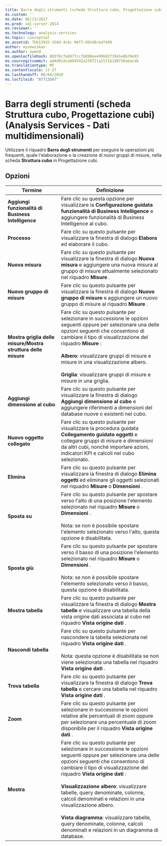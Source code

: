 ```yaml
---
title: Barra degli strumenti (scheda Struttura cubo, Progettazione cubi) (Analysis Services-Dati multidimensionali) | Microsoft Docs
ms.custom: ''
ms.date: 06/13/2017
ms.prod: sql-server-2014
ms.reviewer: ''
ms.technology: analysis-services
ms.topic: conceptual
ms.assetid: 7bb13932-350d-4c6c-96f7-893d6cbdf449
author: minewiskan
ms.author: owend
ms.openlocfilehash: 803f8cfab077cc7b890eee99b02f3941e8b70e93
ms.sourcegitcommit: ad4d92dce894592a259721a1571b1d8736abacdb
ms.translationtype: MT
ms.contentlocale: it-IT
ms.lasthandoff: 08/04/2020
ms.locfileid: "87713547"
---
```

# <a name="toolbar-cube-structure-tab-cube-designer-analysis-services---multidimensional-data"></a>Barra degli strumenti (scheda Struttura cubo, Progettazione cubi) (Analysis Services - Dati multidimensionali)
  Utilizzare il riquadro **Barra degli strumenti** per eseguire le operazioni più frequenti, quale l'elaborazione o la creazione di nuovi gruppi di misure, nella scheda **Struttura cubo** in Progettazione cubi.  
  
## <a name="options"></a>Opzioni  
  
|Termine|Definizione|  
|----------|----------------|  
|**Aggiungi funzionalità di Business Intelligence**|Fare clic su questa opzione per visualizzare la **Configurazione guidata funzionalità di Business Intelligence** e aggiungere funzionalità di Business Intelligence al cubo.|  
|**Processo**|Fare clic su questo pulsante per visualizzare la finestra di dialogo **Elabora** ed elaborare il cubo.|  
|**Nuova misura**|Fare clic su questo pulsante per visualizzare la finestra di dialogo **Nuova misura** e aggiungere una nuova misura al gruppo di misure attualmente selezionato nel riquadro **Misure** .|  
|**Nuovo gruppo di misure**|Fare clic su questo pulsante per visualizzare la finestra di dialogo **Nuovo gruppo di misure** e aggiungere un nuovo gruppo di misure al riquadro **Misure** .|  
|**Mostra griglia delle misure/Mostra struttura delle misure**|Fare clic su questo pulsante per selezionare in successione le opzioni seguenti oppure per selezionare una delle opzioni seguenti che consentono di cambiare il tipo di visualizzazione del riquadro **Misure** :<br /><br /> **Albero**: visualizzare gruppi di misure e misure in una visualizzazione albero.<br /><br /> **Griglia**: visualizzare gruppi di misure e misure in una griglia.|  
|**Aggiungi dimensione al cubo**|Fare clic su questo pulsante per visualizzare la finestra di dialogo **Aggiungi dimensione al cubo** e aggiungere riferimenti a dimensioni del database nuove o esistenti nel cubo.|  
|**Nuovo oggetto collegato**|Fare clic su questo pulsante per visualizzare la procedura guidata **Collegamento guidato oggetti** e collegare gruppi di misure e dimensioni da altri cubi, nonché importare azioni, indicatori KPI e calcoli nel cubo selezionato.|  
|**Elimina**|Fare clic su questo pulsante per visualizzare la finestra di dialogo **Elimina oggetti** ed eliminare gli oggetti selezionati nel riquadro **Misure** o **Dimensioni** .|  
|**Sposta su**|Fare clic su questo pulsante per spostare verso l'alto di una posizione l'elemento selezionato nel riquadro **Misure** o **Dimensioni** .<br /><br /> Nota: se non è possibile spostare l'elemento selezionato verso l'alto, questa opzione è disabilitata.|  
|**Sposta giù**|Fare clic su questo pulsante per spostare verso il basso di una posizione l'elemento selezionato nel riquadro **Misure** o **Dimensioni** .<br /><br /> Nota: se non è possibile spostare l'elemento selezionato verso il basso, questa opzione è disabilitata.|  
|**Mostra tabella**|Fare clic su questo pulsante per visualizzare la finestra di dialogo **Mostra tabelle** e visualizzare una tabella della vista origine dati associata al cubo nel riquadro **Vista origine dati** .|  
|**Nascondi tabella**|Fare clic su questo pulsante per nascondere la tabella selezionata nel riquadro **Vista origine dati** .<br /><br /> Nota: questa opzione è disabilitata se non viene selezionata una tabella nel riquadro **Vista origine dati** .|  
|**Trova tabella**|Fare clic su questo pulsante per visualizzare la finestra di dialogo **Trova tabella** e cercare una tabella nel riquadro **Vista origine dati** .|  
|**Zoom**|Fare clic su questo pulsante per selezionare in successione le opzioni relative alle percentuali di zoom oppure per selezionare una percentuale di zoom disponibile per il riquadro **Vista origine dati** .|  
|**Mostra**|Fare clic su questo pulsante per selezionare in successione le opzioni seguenti oppure per selezionare una delle opzioni seguenti che consentono di cambiare il tipo di visualizzazione del riquadro **Vista origine dati** :<br /><br /> **Visualizzazione albero**: visualizzare tabelle, query denominate, colonne, calcoli denominati e relazioni in una visualizzazione albero.<br /><br /> **Vista diagramma**: visualizzare tabelle, query denominate, colonne, calcoli denominati e relazioni in un diagramma di database.|  
  
  
